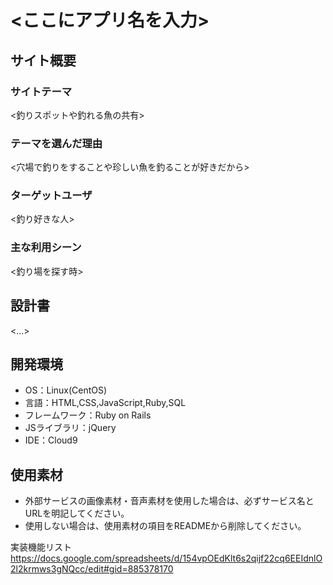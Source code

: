 # <ここにアプリ名を入力>

## サイト概要
### サイトテーマ
<釣りスポットや釣れる魚の共有>

### テーマを選んだ理由
<穴場で釣りをすることや珍しい魚を釣ることが好きだから>

### ターゲットユーザ
<釣り好きな人>

### 主な利用シーン
<釣り場を探す時>

## 設計書
<...>

## 開発環境
- OS：Linux(CentOS)
- 言語：HTML,CSS,JavaScript,Ruby,SQL
- フレームワーク：Ruby on Rails
- JSライブラリ：jQuery
- IDE：Cloud9

## 使用素材
- 外部サービスの画像素材・音声素材を使用した場合は、必ずサービス名とURLを明記してください。
- 使用しない場合は、使用素材の項目をREADMEから削除してください。

実装機能リスト
https://docs.google.com/spreadsheets/d/154vpOEdKlt6s2qijf22cq6EEIdnlO2l2krmws3gNQcc/edit#gid=885378170